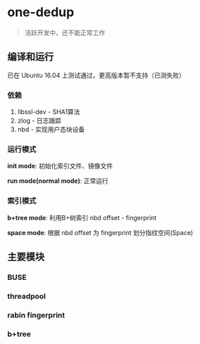 # one-dedup

> 活跃开发中，还不能正常工作

## 编译和运行

已在 Ubuntu 16.04 上测试通过，更高版本暂不支持（已测失败）

### 依赖

1. libssl-dev - SHA1算法
2. zlog - 日志跟踪
3. nbd - 实现用户态块设备

### 运行模式

**init mode**: 初始化索引文件、镜像文件

**run mode(normal mode)**: 正常运行

### 索引模式

**b+tree mode**: 利用B+树索引 nbd offset - fingerprint

**space mode**: 根据 nbd offset 为 fingerprint 划分指纹空间(Space)

## 主要模块

### BUSE

### threadpool

### rabin fingerprint

### b+tree

